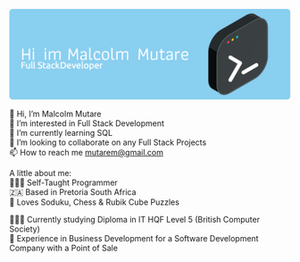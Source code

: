 ![Header](./github-header-image.png)

 👋 Hi, I’m Malcolm Mutare <br/>
 👀 I’m interested in Full Stack Development<br/>
 🌱 I’m currently learning SQL<br/>
 💞️ I’m looking to collaborate on any Full Stack Projects<br/>
 📫 How to reach me mutarem@gmail.com<br/>

A little about me:<br/>
👨🏾‍💻 Self-Taught Programmer<br/>
🇿🇦 Based in Pretoria South Africa<br/>
🧩 Loves Soduku, Chess & Rubik Cube Puzzles<br/>

👨🏾‍🎓 Currently studying Diploma in IT HQF Level 5 (British Computer Society)<br/>
👜 Experience in Business Development for a Software Development Company with a Point of Sale
